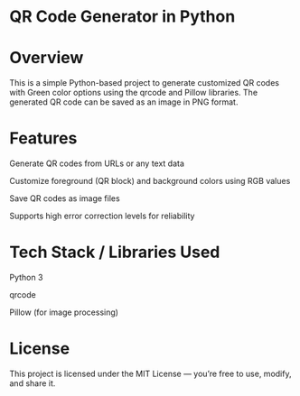 # QR Code Generator in Python
# Overview
This is a simple Python-based project to generate customized QR codes with Green color options using the qrcode and Pillow libraries. The generated QR code can be saved as an image in PNG format.
# Features
Generate QR codes from URLs or any text data

Customize foreground (QR block) and background colors using RGB values

Save QR codes as image files

Supports high error correction levels for reliability

# Tech Stack / Libraries Used
Python 3

qrcode

Pillow (for image processing)

# License
This project is licensed under the MIT License — you’re free to use, modify, and share it.

